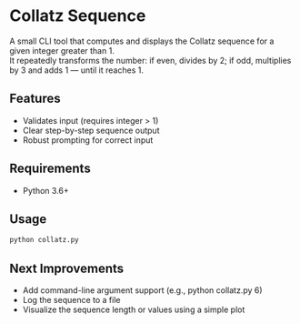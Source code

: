 # Collatz Sequence

A small CLI tool that computes and displays the Collatz sequence for a given integer greater than 1.  
It repeatedly transforms the number: if even, divides by 2; if odd, multiplies by 3 and adds 1 — until it reaches 1.

## Features
- Validates input (requires integer > 1)
- Clear step-by-step sequence output
- Robust prompting for correct input

## Requirements
- Python 3.6+

## Usage
```bash
python collatz.py
```

## Next Improvements
- Add command-line argument support (e.g., python collatz.py 6)
- Log the sequence to a file
- Visualize the sequence length or values using a simple plot